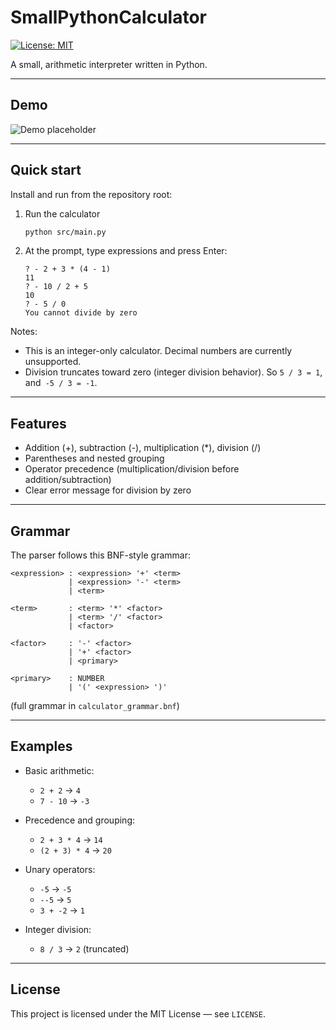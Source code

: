 # SmallPythonCalculator

[![License: MIT](https://img.shields.io/badge/License-MIT-blue.svg)](LICENSE)

A small, arithmetic interpreter written in Python.

---

## Demo

<!-- Replace this placeholder with a short demo GIF showing the REPL or test runs -->
![Demo placeholder](https://via.placeholder.com/800x300.png?text=Calculator+Demo+Placeholder)

---

## Quick start

Install and run from the repository root:

1. Run the calculator
    ```bash
    python src/main.py
    ```

2. At the prompt, type expressions and press Enter:
    ```
    ? - 2 + 3 * (4 - 1)
    11
    ? - 10 / 2 + 5
    10
    ? - 5 / 0
    You cannot divide by zero
    ```

Notes:
- This is an integer-only calculator. Decimal numbers are currently unsupported.
- Division truncates toward zero (integer division behavior). So `5 / 3 = 1`, and` -5 / 3 = -1`.

---

## Features

- Addition (+), subtraction (-), multiplication (*), division (/)
- Parentheses and nested grouping
- Operator precedence (multiplication/division before addition/subtraction)
- Clear error message for division by zero

---

## Grammar

The parser follows this BNF-style grammar:

```
<expression> : <expression> '+' <term>
             | <expression> '-' <term>
             | <term>

<term>       : <term> '*' <factor>
             | <term> '/' <factor>
             | <factor>

<factor>     : '-' <factor>
             | '+' <factor>
             | <primary>

<primary>    : NUMBER
             | '(' <expression> ')'
```

(full grammar in `calculator_grammar.bnf`)

---

## Examples

- Basic arithmetic:
  - `2 + 2` → `4`
  - `7 - 10` → `-3`

- Precedence and grouping:
  - `2 + 3 * 4` → `14`
  - `(2 + 3) * 4` → `20`

- Unary operators:
  - `-5` → `-5`
  - `--5` → `5`
  - `3 + -2` → `1`

- Integer division:
  - `8 / 3` → `2`  (truncated)

---

## License

This project is licensed under the MIT License — see `LICENSE`.
